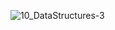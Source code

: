 ![10_DataStructures-3](https://user-images.githubusercontent.com/35743667/57975531-7cc73080-79d3-11e9-8d7a-a5497ebd7961.jpg)
